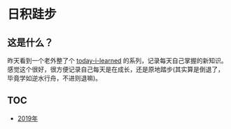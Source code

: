 # 日积跬步

## 这是什么？

昨天看到一个老外整了个 [today-i-learned](https://www.stefanjudis.com/today-i-learned/)  的系列，记录每天自己掌握的新知识。感觉这个很好，很方便记录自己每天是在成长，还是原地踏步(其实算是倒退了，毕竟学如逆水行舟，不进则退嘛)。

## TOC

* [2019年](./2019/readme.md)
